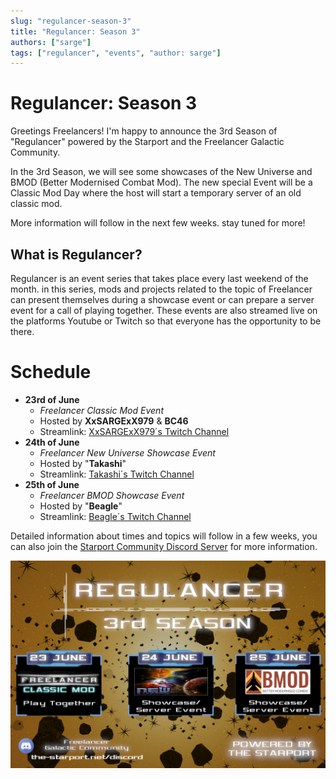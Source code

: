 ```yaml
---
slug: "regulancer-season-3"
title: "Regulancer: Season 3"
authors: ["sarge"]
tags: ["regulancer", "events", "author: sarge"]
---
```


# Regulancer: Season 3

Greetings Freelancers!
I'm happy to announce the 3rd Season of "Regulancer" powered by the Starport and the Freelancer Galactic Community. 

In the 3rd Season, we will see some showcases of the New Universe and BMOD (Better Modernised Combat Mod). The new special Event will be a Classic Mod Day where the host will start a temporary server of an old classic mod.

More information will follow in the next few weeks. stay tuned for more!

## What is Regulancer?
  
Regulancer is an event series that takes place every last weekend of the month. in this series, mods and projects related to the topic of Freelancer can present themselves during a showcase event or can prepare a server event for a call of playing together. These events are also streamed live on the platforms Youtube or Twitch so that everyone has the opportunity to be there.

# Schedule

 - **23rd of June**
     - *Freelancer Classic Mod Event*
     - Hosted by **XxSARGExX979** & **BC46**
     - Streamlink: [XxSARGExX979´s Twitch Channel](https://www.twitch.tv/dedarkstar)
 - **24th of June**
     - *Freelancer New Universe Showcase Event*
     - Hosted by "**Takashi**"
     - Streamlink: [Takashi´s Twitch Channel](https://www.twitch.tv/drctakashi)
 - **25th of June**
     - *Freelancer BMOD Showcase Event*
     - Hosted by "**Beagle**"
     - Streamlink: [Beagle´s Twitch Channel](https://www.twitch.tv/beagsandjam)

Detailed information about times and topics will follow in a few weeks, you can also join the [Starport Community Discord Server](https://discord.com/invite/c6wtsBk) for more information.

![The regulancer flyer, showing dates for each event that is taking place as part of the series.](./regulancer-s3-flyer.png)
